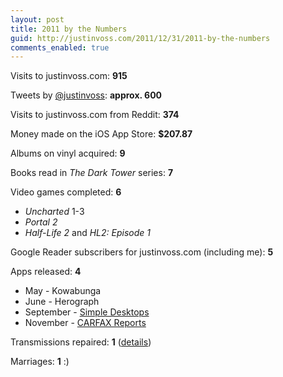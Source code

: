 ```yaml
---
layout: post
title: 2011 by the Numbers
guid: http://justinvoss.com/2011/12/31/2011-by-the-numbers
comments_enabled: true
---
```


Visits to justinvoss.com: **915**

Tweets by [@justinvoss][]: **approx. 600**

Visits to justinvoss.com from Reddit: **374**

Money made on the iOS App Store: **$207.87**

Albums on vinyl acquired: **9**

Books read in _The Dark Tower_ series: **7**

Video games completed: **6**

* _Uncharted_ 1-3
* _Portal 2_
* _Half-Life 2_ and _HL2: Episode 1_

Google Reader subscribers for justinvoss.com (including me): **5**

Apps released: **4**

* May - Kowabunga
* June - Herograph
* September - [Simple Desktops][]
* November - [CARFAX Reports][]

Transmissions repaired: **1** ([details][transmission])

Marriages: **1** :)


[@justinvoss]: https://twitter.com/justinvoss
[Simple Desktops]: https://geo.itunes.apple.com/us/app/simple-desktops/id460866217?mt=12
[CARFAX Reports]: https://itunes.apple.com/us/app/carfax-find-used-cars-for-sale/id479267592?mt=8
[transmission]: https://www.reddit.com/r/Assistance/comments/faeys/on_tuesday_i_paid_off_the_loan_on_my_car_on/
